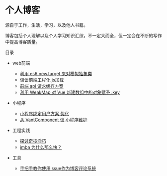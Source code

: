 # 个人博客

源自于工作，生活，学习，以及他人书籍。

博客包括个人理解以及个人学习知识汇综，不一定大而全，但一定会在不断的写作中提高博客质量。


目录

* web前端
    * [利用 es6 new.target 来对模拟抽象类](https://github.com/wsafight/personBlog/issues/5)
    * [谈谈前端工程化 js加载](https://github.com/wsafight/personBlog/issues/4)
    * [前端 api 请求缓存方案](https://github.com/wsafight/personBlog/issues/2)
    * [利用 WeakMap 对 Vue 新建数组中的对象赋予 :key](https://github.com/wsafight/personBlog/issues/1)

* 小程序
    * [小程序绑定用户方案 优化](https://github.com/wsafight/personBlog/issues/6)
    * [从 VantComponent 谈 小程序维护](https://github.com/wsafight/personBlog/issues/3)

* 工程实践
    * [探讨奇技淫巧](https://github.com/wsafight/personBlog/issues/7)    
    * [imba 为什么那么快？](https://github.com/wsafight/personBlog/issues/8)    
* 工具
    * [手把手教你使用issue作为博客评论系统](https://github.com/wsafight/personBlog/issues/9)
